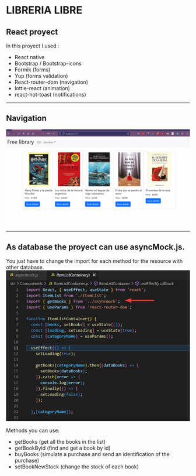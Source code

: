 # LIBRERIA LIBRE

## React proyect

In this proyect I used :
 - React native
 - Bootstrap / Bootstrap-icons
 - Formik (forms)
 - Yup  (forms validation)
 - React-router-dom (navigation)
 - lottie-react (animation)
 - react-hot-toast (notifications)


----
## Navigation
![asyncmock](/readmeFiles/navigationGif.gif)

----
## As database the proyect can use asyncMock.js. 
You just have to change the import for each method for the resource with other database.
![asyncmock](/readmeFiles/asyncmock.png)

Methods you can use:
- getBooks (get all the books in the list)
- getBookById (find and get a book by id)
- buyBooks (simulate a purchase and send an identification of the purchase)
- setBookNewStock (change the stock of each book)
